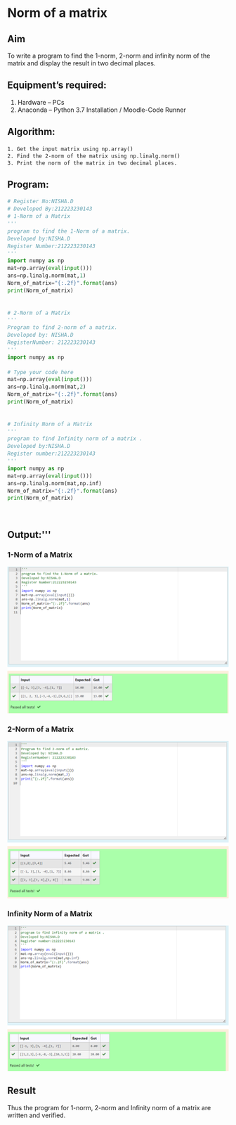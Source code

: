 # Norm of a matrix
## Aim
To write a program to find the 1-norm, 2-norm and infinity norm of the matrix and display the result in two decimal places.
## Equipment’s required:
1.	Hardware – PCs
2.	Anaconda – Python 3.7 Installation / Moodle-Code Runner
## Algorithm:
	1. Get the input matrix using np.array()   
    2. Find the 2-norm of the matrix using np.linalg.norm()
	3. Print the norm of the matrix in two decimal places.
## Program:
```Python
# Register No:NISHA.D
# Developed By:212223230143
# 1-Norm of a Matrix
'''
program to find the 1-Norm of a matrix.
Developed by:NISHA.D
Register Number:212223230143
'''
import numpy as np
mat=np.array(eval(input()))
ans=np.linalg.norm(mat,1)
Norm_of_matrix="{:.2f}".format(ans)
print(Norm_of_matrix)


# 2-Norm of a Matrix
'''
Program to find 2-norm of a matrix.
Developed by: NISHA.D
RegisterNumber: 212223230143
'''
import numpy as np

# Type your code here
mat=np.array(eval(input()))
ans=np.linalg.norm(mat,2)
Norm_of_matrix="{:.2f}".format(ans)
print(Norm_of_matrix)


# Infinity Norm of a Matrix
'''
program to find Infinity norm of a matrix .
Developed by:NISHA.D
Register number:212223230143
'''
import numpy as np
mat=np.array(eval(input()))
ans=np.linalg.norm(mat,np.inf)
Norm_of_matrix="{:.2f}".format(ans)
print(Norm_of_matrix)




```
## Output:'''


### 1-Norm of a Matrix

![Alt text](<Screenshot 2023-12-29 214415.png>)



### 2-Norm of a Matrix

![Alt text](<Screenshot 2023-12-30 180125.png>)


### Infinity Norm of a Matrix
![Alt text](<Screenshot 2023-12-29 214503.png>)



## Result
Thus the program for 1-norm, 2-norm and Infinity norm of a matrix are written and verified.
